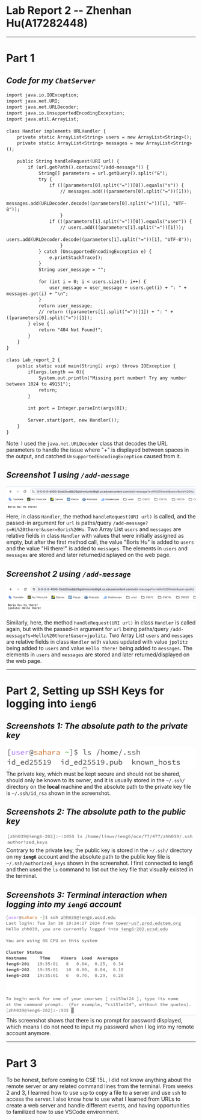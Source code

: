 # **Lab Report 2 -- Zhenhan Hu(A17282448)**
---
# **Part 1**
## *Code for my `ChatServer`*
```
import java.io.IOException;
import java.net.URI;
import java.net.URLDecoder;
import java.io.UnsupportedEncodingException;
import java.util.ArrayList;

class Handler implements URLHandler {
    private static ArrayList<String> users = new ArrayList<String>();
    private static ArrayList<String> messages = new ArrayList<String>();

    public String handleRequest(URI url) {
        if (url.getPath().contains("/add-message")) {
            String[] parameters = url.getQuery().split("&");
            try {
                if (((parameters[0].split("="))[0]).equals("s")) {
                    // messages.add(((parameters[0].split("="))[1]));
                    messages.add(URLDecoder.decode((parameters[0].split("="))[1], "UTF-8"));
                    }
                if (((parameters[1].split("="))[0]).equals("user")) {
                    // users.add(((parameters[1].split("="))[1]));
                    users.add(URLDecoder.decode((parameters[1].split("="))[1], "UTF-8"));
                    }
            } catch (UnsupportedEncodingException e) {
                e.printStackTrace();
            }
            String user_message = "";

            for (int i = 0; i < users.size(); i++) {
                user_message = user_message + users.get(i) + ": " + messages.get(i) + "\n";
            }
            return user_message;
            // return ((parameters[1].split("="))[1]) + ": " + ((parameters[0].split("="))[1]);
        } else {
            return "404 Not Found!";
        }
    }
}

class Lab_report_2 {
    public static void main(String[] args) throws IOException {
        if(args.length == 0){
            System.out.println("Missing port number! Try any number between 1024 to 49151");
            return;
        }

        int port = Integer.parseInt(args[0]);

        Server.start(port, new Handler());
    }
}
```
Note: I used the `java.net.URLDecoder` class that decodes the URL parameters to handle the issue where "+" is displayed between spaces in the output, and catched `UnsupportedEncodingException` caused from it.

## *Screenshot 1 using `/add-message`*
![Image](/images/report2-images/lab_report2,part1.1.png)
Here, in class `Handler`, the method `handleRequest(URI url)` is called, and the passed-in argument for `url` is paths/query `/add-message?s=Hi%20there!&user=Boris%20Hu`. Two Array List `users` and `messages` are relative fields in class `Handler` with values that were initially assigned as empty, but after the first method call, the value "Boris Hu" is added to `users` and the value "Hi there!" is added to `messages`. The elements in `users` and `messages` are stored and later returned/displayed on the web page.

## *Screenshot 2 using `/add-message`*
![Image](/images/report2-images/lab_report2,part1.2.png)

Similarly, here, the method `handleRequest(URI url)` in class `Handler` is called again, but with the passed-in argument for `url` being paths/query `/add-message?s=Hello%20there!&user=jpolitz`. Two Array List `users` and `messages` are relative fields in class `Handler` with values updated with value `jpolitz` being added to `users` and value `Hello there!` being added to `messages`. The elements in `users` and `messages` are stored and later returned/displayed on the web page.

---

# **Part 2, Setting up SSH Keys for logging into `ieng6`**
## *Screenshots 1: The absolute path to the *private* key*
![Image](private_key.png)
The private key, which must be kept secure and should not be shared, should only be known to its owner, and it is usually stored in the `~/.ssh/` directory on the **local** machine and the absolute path to the private key file is `~/.ssh/id_rsa` shown in the screenshot.

## *Screenshots 2: The absolute path to the *public* key*
![Image](public_key.png)
Contrary to the private key, the public key is stored in the `~/.ssh/` directory on my **`ieng6`** account and the absolute path to the public key file is `~/.ssh/authorized_keys` shown in the screenshot. I first connected to ieng6 and then used the `ls` command to list out the key file that visually existed in the terminal.

## *Screenshots 3: Terminal interaction when logging into my `ieng6` account*
![Image](no_password_needed.png)
This screenshot shows that there is no prompt for password displayed, which means I do not need to input my password when I log into my remote account anymore.

---

# **Part 3**
To be honest, before coming to CSE 15L, I did not know anything about the remote server or any related command lines from the terminal. From weeks 2 and 3, I learned how to use `scp` to copy a file to a server and use `ssh` to access the server. I also know how to use what I learned from URLs to create a web server and handle different events, and having opportunities to familized how to use VSCode environment.
